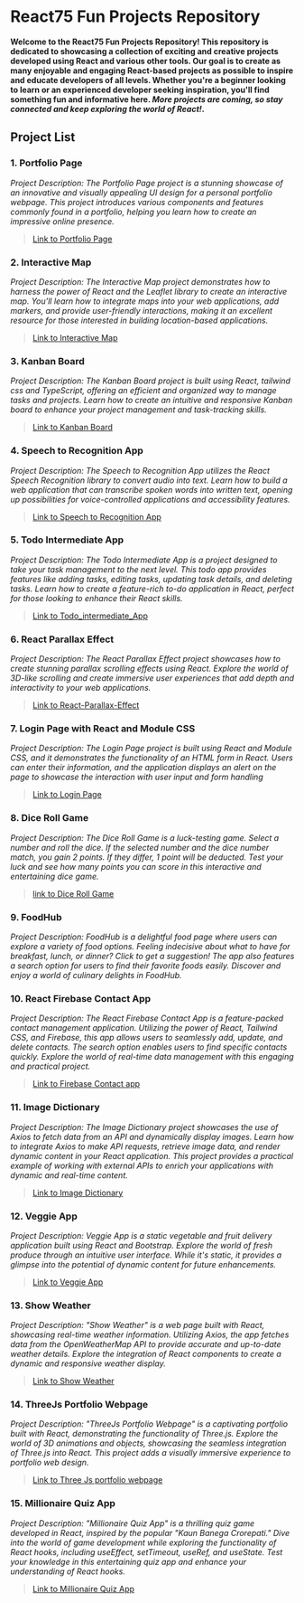 # React75 Fun Projects Repository
**Welcome to the React75 Fun Projects Repository! This repository is dedicated to showcasing a collection of exciting and creative projects developed using React and various other tools. Our goal is to create as many enjoyable and engaging React-based projects as possible to inspire and educate developers of all levels. Whether you're a beginner looking to learn or an experienced developer seeking inspiration, you'll find something fun and informative here. *More projects are coming, so stay connected and keep exploring the world of React!*.**

## Project List
### 1. Portfolio Page
*Project Description: The Portfolio Page project is a stunning showcase of an innovative and visually appealing UI design for a personal portfolio webpage. This project introduces various components and features commonly found in a portfolio, helping you learn how to create an impressive online presence.* 
> [Link to Portfolio Page](https://react75-landingpage-1.vercel.app/)

### 2. Interactive Map
*Project Description: The Interactive Map project demonstrates how to harness the power of React and the Leaflet library to create an interactive map. You'll learn how to integrate maps into your web applications, add markers, and provide user-friendly interactions, making it an excellent resource for those interested in building location-based applications.*
> [Link to Interactive Map](https://react75-interactive-map-2.vercel.app/)

### 3. Kanban Board
*Project Description: The Kanban Board project is built using React, tailwind css and TypeScript, offering an efficient and organized way to manage tasks and projects. Learn how to create an intuitive and responsive Kanban board to enhance your project management and task-tracking skills.*
> [Link to Kanban Board](https://react75-kanban-board-3.vercel.app/)

### 4. Speech to Recognition App
*Project Description: The Speech to Recognition App utilizes the React Speech Recognition library to convert audio into text. Learn how to build a web application that can transcribe spoken words into written text, opening up possibilities for voice-controlled applications and accessibility features.*
> [Link to Speech to Recognition App](https://react75-speech-to-recognition-app-4.vercel.app/)

### 5. Todo Intermediate App
*Project Description: The Todo Intermediate App is a project designed to take your task management to the next level. This todo app provides features like adding tasks, editing tasks, updating task details, and deleting tasks. Learn how to create a feature-rich to-do application in React, perfect for those looking to enhance their React skills.*
> [Link to Todo_intermediate_App](https://react75-todo-app-5.vercel.app/)

### 6. React Parallax Effect
*Project Description: The React Parallax Effect project showcases how to create stunning parallax scrolling effects using React. Explore the world of 3D-like scrolling and create immersive user experiences that add depth and interactivity to your web applications.*
> [Link to React-Parallax-Effect](https://react75-react-tilting-ffect-6-8o6y1zuwe-ritanshrajput.vercel.app/)

### 7. Login Page with React and Module CSS
*Project Description: The Login Page project is built using React and Module CSS, and it demonstrates the functionality of an HTML form in React. Users can enter their information, and the application displays an alert on the page to showcase the interaction with user input and form handling*
> [Link to Login Page](https://react75-login-page-7.vercel.app/)

### 8. Dice Roll Game
*Project Description: The Dice Roll Game is a luck-testing game. Select a number and roll the dice. If the selected number and the dice number match, you gain 2 points. If they differ, 1 point will be deducted. Test your luck and see how many points you can score in this interactive and entertaining dice game.*
> [ link to Dice Roll Game](https://react75-dice-roll-game-8-uh6hendty-ritanshrajput.vercel.app/)

### 9. FoodHub
*Project Description: FoodHub is a delightful food page where users can explore a variety of food options. Feeling indecisive about what to have for breakfast, lunch, or dinner? Click to get a suggestion! The app also features a search option for users to find their favorite foods easily. Discover and enjoy a world of culinary delights in FoodHub.*

### 10. React Firebase Contact App
*Project Description: The React Firebase Contact App is a feature-packed contact management application. Utilizing the power of React, Tailwind CSS, and Firebase, this app allows users to seamlessly add, update, and delete contacts. The search option enables users to find specific contacts quickly. Explore the world of real-time data management with this engaging and practical project.*
> [Link to Firebase Contact app](https://react75-firebase-contact-app-10.vercel.app/)

### 11. Image Dictionary
*Project Description: The Image Dictionary project showcases the use of Axios to fetch data from an API and dynamically display images. Learn how to integrate Axios to make API requests, retrieve image data, and render dynamic content in your React application. This project provides a practical example of working with external APIs to enrich your applications with dynamic and real-time content.*
> [Link to Image Dictionary](https://react75-image-dictionary-11-j48k3wzty-ritanshrajput.vercel.app)

### 12. Veggie App
*Project Description: Veggie App is a static vegetable and fruit delivery application built using React and Bootstrap. Explore the world of fresh produce through an intuitive user interface. While it's static, it provides a glimpse into the potential of dynamic content for future enhancements.*
> [Link to Veggie App](https://react75-veggie-app-12-topd79wns-ritanshrajput.vercel.app)

### 13. Show Weather
*Project Description: "Show Weather" is a web page built with React, showcasing real-time weather information. Utilizing Axios, the app fetches data from the OpenWeatherMap API to provide accurate and up-to-date weather details. Explore the integration of React components to create a dynamic and responsive weather display.*
> [Link to Show Weather](https://react75-show-weather-13.vercel.app/)

### 14. ThreeJs Portfolio Webpage
*Project Description: "ThreeJs Portfolio Webpage" is a captivating portfolio built with React, demonstrating the functionality of Three.js. Explore the world of 3D animations and objects, showcasing the seamless integration of Three.js into React. This project adds a visually immersive experience to portfolio web design.*
> [Link to Three Js portfolio webpage](https://react75-threejs-portfolio-14-5lboct8lj-ritanshrajput.vercel.app/)

### 15. Millionaire Quiz App
*Project Description: "Millionaire Quiz App" is a thrilling quiz game developed in React, inspired by the popular "Kaun Banega Crorepati." Dive into the world of game development while exploring the functionality of React hooks, including useEffect, setTimeout, useRef, and useState. Test your knowledge in this entertaining quiz app and enhance your understanding of React hooks.*
> [Link to Millionaire Quiz App](https://react75-millionaire-quiz-app-15-ixbv95uue-ritanshrajput.vercel.app/)
